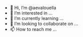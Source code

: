 - 👋 Hi, I’m @aevalouella
- 👀 I’m interested in ...
- 🌱 I’m currently learning ...
- 💞️ I’m looking to collaborate on ...
- 📫 How to reach me ...

<!---
aevalouella/aevalouella is a ✨ special ✨ repository because its `README.md` (this file) appears on your GitHub profile.
You can click the Preview link to take a look at your changes.
--->
